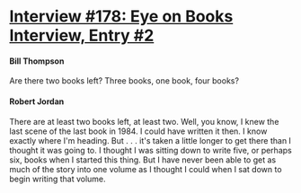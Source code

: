 # [Interview #178: Eye on Books Interview, Entry #2](https://www.theoryland.com/intvmain.php?i=178#2)

#### Bill Thompson

Are there two books left? Three books, one book, four books?

#### Robert Jordan

There are at least two books left, at least two. Well, you know, I knew the last scene of the last book in 1984. I could have written it then. I know exactly where I'm heading. But . . . it's taken a little longer to get there than I thought it was going to. I thought I was sitting down to write five, or perhaps six, books when I started this thing. But I have never been able to get as much of the story into one volume as I thought I could when I sat down to begin writing that volume.

